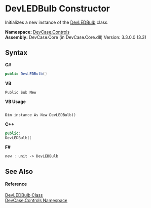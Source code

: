 # DevLEDBulb Constructor 
 

Initializes a new instance of the <a href="T_DevCase_Controls_DevLEDBulb">DevLEDBulb</a> class.

**Namespace:**&nbsp;<a href="N_DevCase_Controls">DevCase.Controls</a><br />**Assembly:**&nbsp;DevCase.Core (in DevCase.Core.dll) Version: 3.3.0.0 (3.3)

## Syntax

**C#**<br />
``` C#
public DevLEDBulb()
```

**VB**<br />
``` VB
Public Sub New
```

**VB Usage**<br />
``` VB Usage

Dim instance As New DevLEDBulb()
```

**C++**<br />
``` C++
public:
DevLEDBulb()
```

**F#**<br />
``` F#
new : unit -> DevLEDBulb
```


## See Also


#### Reference
<a href="T_DevCase_Controls_DevLEDBulb">DevLEDBulb Class</a><br /><a href="N_DevCase_Controls">DevCase.Controls Namespace</a><br />